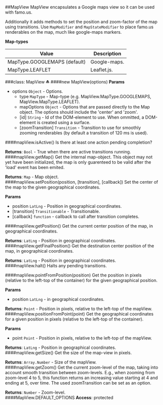<a name="module_MapView"></a>
##MapView
MapView encapsulates a Google maps view so it can be used with famo.us.

Additionally it adds methods to set the position and zoom-factor of the map using transitions.
Use `MapModifier` and `MapStateModifier` to place famo.us renderables on the map, much like google-maps markers.

**Map-types**

|Value|Description|
|---|---|
|MapType.GOOGLEMAPS (default)|Google-maps.|
|MapType.LEAFLET|Leaflet.js.|

<a name="exp_module_MapView^MapView"></a>
###class: MapView ⏏
<a name="new_module_MapView^MapView◊"></a>
####new MapView(options)
**Params**

- options `Object` - Options.  
  - type `MapType` - Map-type (e.g. MapView.MapType.GOOGLEMAPS, MapView.MapType.LEAFLET).  
  - mapOptions `Object` - Options that are passed directly to the Map object. The options should include the 'center' and 'zoom'.  
  - \[id\] `String` - Id of the DOM-element to use. When ommitted, a DOM-element is created using a surface.  
  - \[zoomTransition\] `Transition` - Transition to use for smoothly zooming renderables (by default a transition of 120 ms is used).  

<a name="module_MapView^MapView#isActive"></a>
####mapView.isActive()
Is there at least one action pending completion?

**Returns**: `Bool` - True when there are active transitions running.  
<a name="module_MapView^MapView#getMap"></a>
####mapView.getMap()
Get the internal map-object. This object may not yet have been initialized, the map is only
guarenteed to be valid after the 'load' event has been emited.

**Returns**: `Map` - Map object.  
<a name="module_MapView^MapView#setPosition"></a>
####mapView.setPosition(position, [transition], [callback])
Set the center of the map to the given geographical coordinates.

**Params**

- position `LatLng` - Position in geographical coordinates.  
- \[transition\] `Transitionable` - Transitionable.  
- \[callback\] `function` - callback to call after transition completes.  

<a name="module_MapView^MapView#getPosition"></a>
####mapView.getPosition()
Get the current center position of the map, in geographical coordinates.

**Returns**: `LatLng` - Position in geographical coordinates.  
<a name="module_MapView^MapView#getFinalPosition"></a>
####mapView.getFinalPosition()
Get the destination center position of the map, in geographical coordinates.

**Returns**: `LatLng` - Position in geographical coordinates.  
<a name="module_MapView^MapView#halt"></a>
####mapView.halt()
Halts any pending transitions.

<a name="module_MapView^MapView#pointFromPosition"></a>
####mapView.pointFromPosition(position)
Get the position in pixels (relative to the left-top of the container) for the given geographical position.

**Params**

- position `LatLng` - in geographical coordinates.  

**Returns**: `Point` - Position in pixels, relative to the left-top of the mapView.  
<a name="module_MapView^MapView#positionFromPoint"></a>
####mapView.positionFromPoint(point)
Get the geographical coordinates for a given position in pixels (relative to the left-top of the container).

**Params**

- point `Point` - Position in pixels, relative to the left-top of the mapView.  

**Returns**: `LatLng` - Position in geographical coordinates.  
<a name="module_MapView^MapView#getSize"></a>
####mapView.getSize()
Get the size of the map-view in pixels.

**Returns**: `Array.Number` - Size of the mapView.  
<a name="module_MapView^MapView#getZoom"></a>
####mapView.getZoom()
Get the current zoom-level of the map, taking into account smooth transition between zoom-levels.
E.g., when zooming from zoom-level 4 to 5, this function returns an increasing value starting at 4 and ending
at 5, over time. The used zoomTransition can be set as an option.

**Returns**: `Number` - Zoom-level.  
<a name="module_MapView^MapView.DEFAULT_OPTIONS"></a>
####MapView.DEFAULT_OPTIONS
**Access**: protected  
